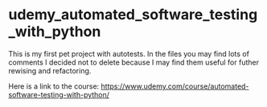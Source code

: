 # udemy_automated_software_testing_with_python

This is my first pet project with autotests.
In the files you may find lots of comments I decided not to delete because I may find them useful for futher rewising and refactoring.

Here is a link to the course: 
https://www.udemy.com/course/automated-software-testing-with-python/
